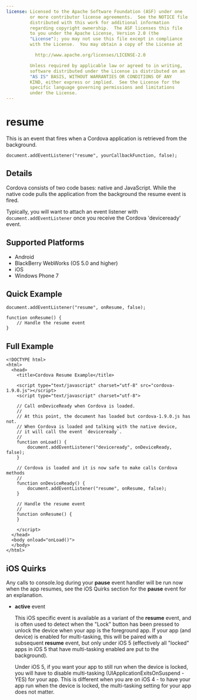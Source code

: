 ```yaml
---
license: Licensed to the Apache Software Foundation (ASF) under one
         or more contributor license agreements.  See the NOTICE file
         distributed with this work for additional information
         regarding copyright ownership.  The ASF licenses this file
         to you under the Apache License, Version 2.0 (the
         "License"); you may not use this file except in compliance
         with the License.  You may obtain a copy of the License at

           http://www.apache.org/licenses/LICENSE-2.0

         Unless required by applicable law or agreed to in writing,
         software distributed under the License is distributed on an
         "AS IS" BASIS, WITHOUT WARRANTIES OR CONDITIONS OF ANY
         KIND, either express or implied.  See the License for the
         specific language governing permissions and limitations
         under the License.
---
```


resume
===========

This is an event that fires when a Cordova application is retrieved from the background.

    document.addEventListener("resume", yourCallbackFunction, false);

Details
-------

Cordova consists of two code bases: native and JavaScript. While the native code pulls the application from the background the resume event is fired.  

Typically, you will want to attach an event listener with `document.addEventListener` once you receive the Cordova 'deviceready' event.

Supported Platforms
-------------------

- Android
- BlackBerry WebWorks (OS 5.0 and higher)
- iOS
- Windows Phone 7

Quick Example
-------------

    document.addEventListener("resume", onResume, false);

    function onResume() {
        // Handle the resume event
    }

Full Example
------------

    <!DOCTYPE html>
    <html>
      <head>
        <title>Cordova Resume Example</title>

        <script type="text/javascript" charset="utf-8" src="cordova-1.9.0.js"></script>
        <script type="text/javascript" charset="utf-8">

        // Call onDeviceReady when Cordova is loaded.
        //
        // At this point, the document has loaded but cordova-1.9.0.js has not.
        // When Cordova is loaded and talking with the native device,
        // it will call the event `deviceready`.
        //
        function onLoad() {
            document.addEventListener("deviceready", onDeviceReady, false);
        }

        // Cordova is loaded and it is now safe to make calls Cordova methods
        //
        function onDeviceReady() {
            document.addEventListener("resume", onResume, false);
        }

        // Handle the resume event
        //
        function onResume() {
        }

        </script>
      </head>
      <body onload="onLoad()">
      </body>
    </html>

iOS Quirks
--------------------------
Any calls to console.log during your **pause** event handler will be run now when the app resumes, see the iOS Quirks section for the **pause** event for an explanation. 

- __active__ event 

    This iOS specific event is available as a variant of the **resume** event, and is often used to detect when the "Lock" button has been pressed to unlock the device when your app is the foreground app. If your app (and device) is enabled for multi-tasking, this will be paired with a subsequent **resume** event, but only under iOS 5 (effectively all "locked" apps in iOS 5 that have multi-tasking enabled are put to the background). 
    
    Under iOS 5,  if you want your app to still run when the device is locked, you will have to disable multi-tasking (UIApplicationExitsOnSuspend - YES) for your app. This is different when you are on iOS 4 - to have your app run when the device is locked, the multi-tasking setting for your app does not matter.
